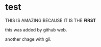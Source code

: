 # test
THIS IS AMAZING BECAUSE IT IS THE **FIRST**

this was added by github web.

another chage with gil.
